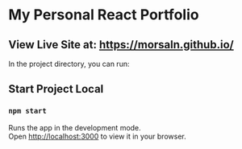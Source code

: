 # My Personal React Portfolio

## View Live Site at: https://morsaln.github.io/

In the project directory, you can run:

## Start Project Local

### `npm start`

Runs the app in the development mode.\
Open [http://localhost:3000](http://localhost:3000) to view it in your browser.
